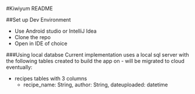 #Kiwiyum README

##Set up Dev Environment

* Use Android studio or IntelliJ Idea
* Clone the repo
* Open in IDE of choice

###Using local databse
Current implementation uses a local sql server with the following tables created to build the app on -
will be migrated to cloud eventually:
* recipes tables with 3 columns
  * recipe_name: String, author: String, dateuploaded: datetime